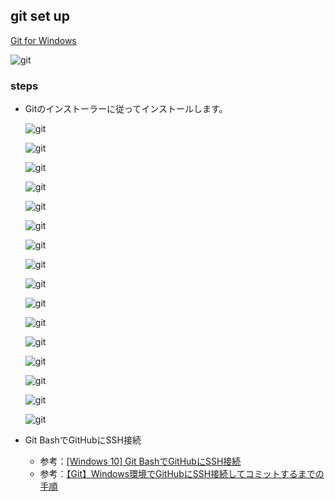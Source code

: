 ## git set up

[Git for Windows](https://gitforwindows.org/)  

![git](image/git/git-00.png)



### steps
- Gitのインストーラーに従ってインストールします。

    ![git](image/git/git-01.png)

    ![git](image/git/git-02.png)

    ![git](image/git/git-03.png)

    ![git](image/git/git-04.png)

    ![git](image/git/git-05.png)

    ![git](image/git/git-06.png)

    ![git](image/git/git-07.png)

    ![git](image/git/git-08.png)

    ![git](image/git/git-09.png)

    ![git](image/git/git-10.png)

    ![git](image/git/git-11.png)

    ![git](image/git/git-12.png)

    ![git](image/git/git-13.png)

    ![git](image/git/git-14.png)

    ![git](image/git/git-15.png)

    ![git](image/git/git-16.png)

- Git BashでGitHubにSSH接続
  - 参考：[[Windows 10] Git BashでGitHubにSSH接続](https://qiita.com/coffee_g9/items/e1b9ab28cfa54f854308)
  - 参考：[【Git】Windows環境でGitHubにSSH接続してコミットするまでの手順](https://qiita.com/hollyhock0518/items/a3fee20951cd92c87ed9)
